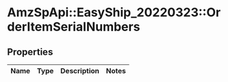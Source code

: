 # AmzSpApi::EasyShip_20220323::OrderItemSerialNumbers

## Properties
Name | Type | Description | Notes
------------ | ------------- | ------------- | -------------

